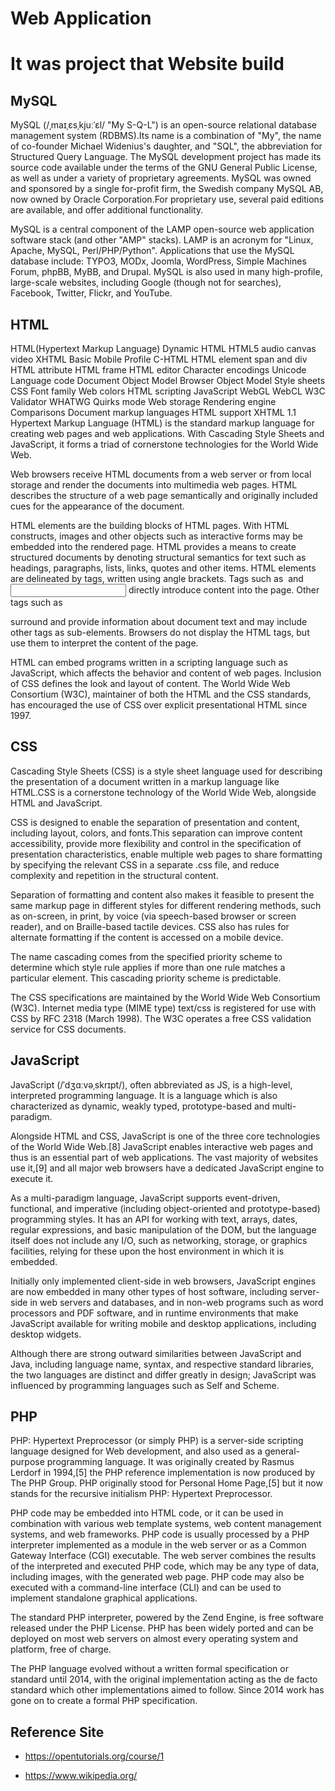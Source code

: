 <h1> Web Application </h1>
  
 <h1> It was project that Website build </h1>
    
 <h2> MySQL </h2>
  
  MySQL (/ˌmaɪˌɛsˌkjuːˈɛl/ "My S-Q-L") is an open-source relational database management system (RDBMS).Its name is a combination of "My", the name of co-founder Michael Widenius's daughter, and "SQL", the abbreviation for Structured Query Language. The MySQL development project has made its source code available under the terms of the GNU General Public License, as well as under a variety of proprietary agreements. MySQL was owned and sponsored by a single for-profit firm, the Swedish company MySQL AB, now owned by Oracle Corporation.For proprietary use, several paid editions are available, and offer additional functionality.

MySQL is a central component of the LAMP open-source web application software stack (and other "AMP" stacks). LAMP is an acronym for "Linux, Apache, MySQL, Perl/PHP/Python". Applications that use the MySQL database include: TYPO3, MODx, Joomla, WordPress, Simple Machines Forum, phpBB, MyBB, and Drupal. MySQL is also used in many high-profile, large-scale websites, including Google (though not for searches), Facebook, Twitter, Flickr, and YouTube. 
 
<h2>HTML</h2> 
  
HTML(Hypertext Markup Language)
Dynamic HTML HTML5 audio canvas video XHTML Basic Mobile Profile C-HTML HTML element span and div HTML attribute HTML frame HTML editor Character encodings Unicode Language code Document Object Model Browser Object Model Style sheets CSS Font family Web colors HTML scripting JavaScript WebGL WebCL W3C Validator WHATWG Quirks mode Web storage Rendering engine
Comparisons
Document markup languages HTML support XHTML 1.1
Hypertext Markup Language (HTML) is the standard markup language for creating web pages and web applications. With Cascading Style Sheets  and JavaScript, it forms a triad of cornerstone technologies for the World Wide Web.

Web browsers receive HTML documents from a web server or from local storage and render the documents into multimedia web pages. HTML describes the structure of a web page semantically and originally included cues for the appearance of the document.

HTML elements are the building blocks of HTML pages. With HTML constructs, images and other objects such as interactive forms may be embedded into the rendered page. HTML provides a means to create structured documents by denoting structural semantics for text such as headings, paragraphs, lists, links, quotes and other items. HTML elements are delineated by tags, written using angle brackets. Tags such as <img /> and <input /> directly introduce content into the page. Other tags such as <p> surround and provide information about document text and may include other tags as sub-elements. Browsers do not display the HTML tags, but use them to interpret the content of the page.

HTML can embed programs written in a scripting language such as JavaScript, which affects the behavior and content of web pages. Inclusion of CSS defines the look and layout of content. The World Wide Web Consortium (W3C), maintainer of both the HTML and the CSS standards, has encouraged the use of CSS over explicit presentational HTML since 1997. 
 
<h2>CSS</h2> 
  
 Cascading Style Sheets (CSS) is a style sheet language used for describing the presentation of a document written in a markup language like HTML.CSS is a cornerstone technology of the World Wide Web, alongside HTML and JavaScript.

CSS is designed to enable the separation of presentation and content, including layout, colors, and fonts.This separation can improve content accessibility, provide more flexibility and control in the specification of presentation characteristics, enable multiple web pages to share formatting by specifying the relevant CSS in a separate .css file, and reduce complexity and repetition in the structural content.

Separation of formatting and content also makes it feasible to present the same markup page in different styles for different rendering methods, such as on-screen, in print, by voice (via speech-based browser or screen reader), and on Braille-based tactile devices. CSS also has rules for alternate formatting if the content is accessed on a mobile device.

The name cascading comes from the specified priority scheme to determine which style rule applies if more than one rule matches a particular element. This cascading priority scheme is predictable.

The CSS specifications are maintained by the World Wide Web Consortium (W3C). Internet media type (MIME type) text/css is registered for use with CSS by RFC 2318 (March 1998). The W3C operates a free CSS validation service for CSS documents.

<h2>JavaScript</h2> 
  
  JavaScript (/ˈdʒɑːvəˌskrɪpt/), often abbreviated as JS, is a high-level, interpreted programming language. It is a language which is also characterized as dynamic, weakly typed, prototype-based and multi-paradigm.

Alongside HTML and CSS, JavaScript is one of the three core technologies of the World Wide Web.[8] JavaScript enables interactive web pages and thus is an essential part of web applications. The vast majority of websites use it,[9] and all major web browsers have a dedicated JavaScript engine to execute it.

As a multi-paradigm language, JavaScript supports event-driven, functional, and imperative (including object-oriented and prototype-based) programming styles. It has an API for working with text, arrays, dates, regular expressions, and basic manipulation of the DOM, but the language itself does not include any I/O, such as networking, storage, or graphics facilities, relying for these upon the host environment in which it is embedded.

Initially only implemented client-side in web browsers, JavaScript engines are now embedded in many other types of host software, including server-side in web servers and databases, and in non-web programs such as word processors and PDF software, and in runtime environments that make JavaScript available for writing mobile and desktop applications, including desktop widgets.

Although there are strong outward similarities between JavaScript and Java, including language name, syntax, and respective standard libraries, the two languages are distinct and differ greatly in design; JavaScript was influenced by programming languages such as Self and Scheme.

 <h2> PHP</h2>
  
  PHP: Hypertext Preprocessor (or simply PHP) is a server-side scripting language designed for Web development, and also used as a general-purpose programming language. It was originally created by Rasmus Lerdorf in 1994,[5] the PHP reference implementation is now produced by The PHP Group. PHP originally stood for Personal Home Page,[5] but it now stands for the recursive initialism PHP: Hypertext Preprocessor.

PHP code may be embedded into HTML code, or it can be used in combination with various web template systems, web content management systems, and web frameworks. PHP code is usually processed by a PHP interpreter implemented as a module in the web server or as a Common Gateway Interface (CGI) executable. The web server combines the results of the interpreted and executed PHP code, which may be any type of data, including images, with the generated web page. PHP code may also be executed with a command-line interface (CLI) and can be used to implement standalone graphical applications.

The standard PHP interpreter, powered by the Zend Engine, is free software released under the PHP License. PHP has been widely ported and can be deployed on most web servers on almost every operating system and platform, free of charge.

The PHP language evolved without a written formal specification or standard until 2014, with the original implementation acting as the de facto standard which other implementations aimed to follow. Since 2014 work has gone on to create a formal PHP specification.
  

                
                




<h2> Reference Site </h2>
 
* https://opentutorials.org/course/1
 
* https://www.wikipedia.org/
 
               
